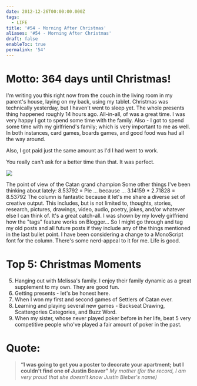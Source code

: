 ```yaml
---
date: 2012-12-26T00:00:00.000Z
tags:
  - LIFE
title: '#54 - Morning After Christmas'
aliases: '#54 - Morning After Christmas'
draft: false
enableToc: true
permalink: '54'
---
```


# Motto: 364 days until Christmas!

I'm writing you this right now from the couch in the living room in my parent's house, laying on my back, using my tablet. Christmas was technically yesterday, but I haven't went to sleep yet. The whole presents thing happened roughly 14 hours ago. All-in-all, of was a great time. I was very happy I got to spend some time with the family. Also - I got to spend some time with my girlfriend's family; which is very important to me as well. In both instances, card games, boards games, and good food was had all the way around. 

Also, I got paid just the same amount as I'd I had went to work.

You really can't ask for a better time than that. It was perfect.

![](assets/54-1.jpg)

The point of view of the Catan grand champion
Some other things I've been thinking about lately:
8.53792 = Pie ... because ... 3.14159 * 2.71828 = 8.53792
The column is fantastic because it let's me share a diverse set of creative output. This includes, but is not limited to, thoughts, stories, research, pictures, drawings, video, audio, poetry, jokes, and/or whatever else I can think of. It's a great catch-all.
I was shown by my lovely girlfriend how the "tags" feature works on Blogger... So I might go through and tag my old posts and all future posts if they include any of the things mentioned in the last bullet point.
I have been considering a change to a MonoScript font for the column. There's some nerd-appeal to it for me.
Life is good.


# Top 5: Christmas Moments
5. Hanging out with Melissa's family. I enjoy their family dynamic as a great supplement to my own. They are good fun.
4. Getting presents - let's be honest here.
3. When I won my first and second games of Settlers of Catan ever. 
2. Learning and playing several new games - Backseat Drawing, Scattergories Categories, and Buzz Word.
1. When my sister, whose never played poker before in her life, beat 5 very competitive people who've played a fair amount of poker in the past.

# Quote:
> **“I was going to get you a poster to decorate your apartment; but I couldn't find one of Justin Beaver”**
<cite>My mother (for the record, I am very proud that she doesn't know Justin Bieber's name)</cite>
